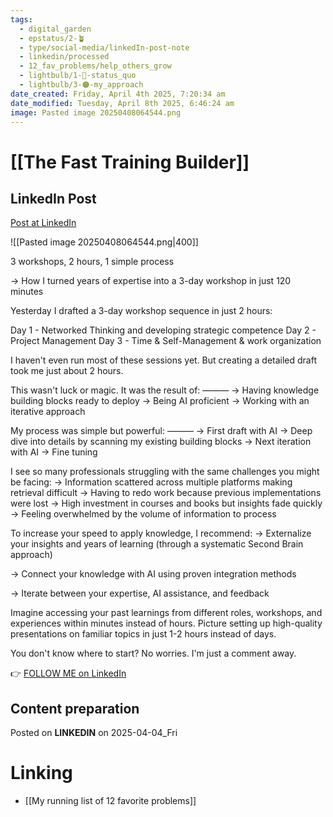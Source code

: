 ```yaml
---
tags:
  - digital_garden
  - epstatus/2-🪴
  - type/social-media/linkedIn-post-note
  - linkedin/processed
  - 12_fav_problems/help_others_grow
  - lightbulb/1-🔴-status_quo
  - lightbulb/3-🟠-my_approach
date_created: Friday, April 4th 2025, 7:20:34 am
date_modified: Tuesday, April 8th 2025, 6:46:24 am
image: Pasted image 20250408064544.png
---
```

# [[The Fast Training Builder]]
## LinkedIn Post
[Post at LinkedIn](https://www.linkedin.com/posts/sebastiankamilli_3-workshops-2-hours-1-simple-process-activity-7313802547264147456-isU0?utm_source=share&utm_medium=member_desktop&rcm=ACoAAA1M1pkBgWCYPhT45EpfLiHzViQqRWNCIv4)
  
![[Pasted image 20250408064544.png|400]]

3 workshops, 2 hours, 1 simple process

→ How I turned years of expertise into a 3-day workshop in just 120 minutes

Yesterday I drafted a 3-day workshop sequence in just 2 hours:

Day 1 - Networked Thinking and developing strategic competence
Day 2 - Project Management
Day 3 - Time & Self-Management & work organization

I haven't even run most of these sessions yet. 
But creating a detailed draft took me just about 2 hours.

This wasn't luck or magic. It was the result of:
———
→ Having knowledge building blocks ready to deploy
→ Being AI proficient
→ Working with an iterative approach

My process was simple but powerful:
———
→ First draft with AI
→ Deep dive into details by scanning my existing building blocks
→ Next iteration with AI
→ Fine tuning

I see so many professionals struggling with the same challenges you might be facing:
→ Information scattered across multiple platforms making retrieval difficult
→ Having to redo work because previous implementations were lost
→ High investment in courses and books but insights fade quickly
→ Feeling overwhelmed by the volume of information to process

To increase your speed to apply knowledge, I recommend:
→ Externalize your insights and years of learning 
(through a systematic Second Brain approach)

→ Connect your knowledge with AI using proven integration methods

→ Iterate between your expertise, AI assistance, and feedback

Imagine accessing your past learnings from different roles, workshops, and experiences within minutes instead of hours. Picture setting up high-quality presentations on familiar topics in just 1-2 hours instead of days.

You don't know where to start? 
No worries. I'm just a comment away.

👉 [FOLLOW ME on LinkedIn](https://www.linkedin.com/comm/mynetwork/discovery-see-all?usecase=PEOPLE_FOLLOWS&followMember=sebastiankamilli)

## Content preparation

Posted on **LINKEDIN** on 2025-04-04_Fri
# Linking
+ [[My running list of 12 favorite problems]]